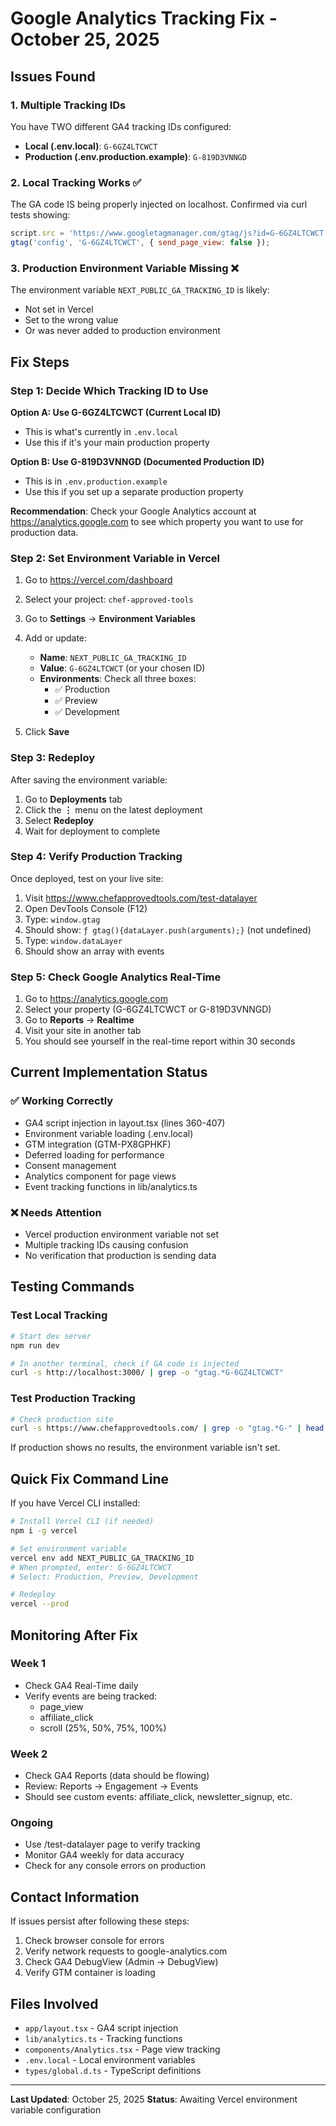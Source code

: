 # Google Analytics Tracking Fix - October 25, 2025

## Issues Found

### 1. Multiple Tracking IDs
You have TWO different GA4 tracking IDs configured:
- **Local (.env.local)**: `G-6GZ4LTCWCT`
- **Production (.env.production.example)**: `G-819D3VNNGD`

### 2. Local Tracking Works ✅
The GA code IS being properly injected on localhost. Confirmed via curl tests showing:
```javascript
script.src = 'https://www.googletagmanager.com/gtag/js?id=G-6GZ4LTCWCT';
gtag('config', 'G-6GZ4LTCWCT', { send_page_view: false });
```

### 3. Production Environment Variable Missing ❌
The environment variable `NEXT_PUBLIC_GA_TRACKING_ID` is likely:
- Not set in Vercel
- Set to the wrong value
- Or was never added to production environment

## Fix Steps

### Step 1: Decide Which Tracking ID to Use

**Option A: Use G-6GZ4LTCWCT (Current Local ID)**
- This is what's currently in `.env.local`
- Use this if it's your main production property

**Option B: Use G-819D3VNNGD (Documented Production ID)**
- This is in `.env.production.example`
- Use this if you set up a separate production property

**Recommendation**: Check your Google Analytics account at https://analytics.google.com to see which property you want to use for production data.

### Step 2: Set Environment Variable in Vercel

1. Go to https://vercel.com/dashboard
2. Select your project: `chef-approved-tools`
3. Go to **Settings** → **Environment Variables**
4. Add or update:
   - **Name**: `NEXT_PUBLIC_GA_TRACKING_ID`
   - **Value**: `G-6GZ4LTCWCT` (or your chosen ID)
   - **Environments**: Check all three boxes:
     - ✅ Production
     - ✅ Preview
     - ✅ Development

5. Click **Save**

### Step 3: Redeploy

After saving the environment variable:
1. Go to **Deployments** tab
2. Click the **⋮** menu on the latest deployment
3. Select **Redeploy**
4. Wait for deployment to complete

### Step 4: Verify Production Tracking

Once deployed, test on your live site:

1. Visit https://www.chefapprovedtools.com/test-datalayer
2. Open DevTools Console (F12)
3. Type: `window.gtag`
4. Should show: `ƒ gtag(){dataLayer.push(arguments);}` (not undefined)
5. Type: `window.dataLayer`
6. Should show an array with events

### Step 5: Check Google Analytics Real-Time

1. Go to https://analytics.google.com
2. Select your property (G-6GZ4LTCWCT or G-819D3VNNGD)
3. Go to **Reports** → **Realtime**
4. Visit your site in another tab
5. You should see yourself in the real-time report within 30 seconds

## Current Implementation Status

### ✅ Working Correctly
- GA4 script injection in layout.tsx (lines 360-407)
- Environment variable loading (.env.local)
- GTM integration (GTM-PX8GPHKF)
- Deferred loading for performance
- Consent management
- Analytics component for page views
- Event tracking functions in lib/analytics.ts

### ❌ Needs Attention
- Vercel production environment variable not set
- Multiple tracking IDs causing confusion
- No verification that production is sending data

## Testing Commands

### Test Local Tracking
```bash
# Start dev server
npm run dev

# In another terminal, check if GA code is injected
curl -s http://localhost:3000/ | grep -o "gtag.*G-6GZ4LTCWCT"
```

### Test Production Tracking
```bash
# Check production site
curl -s https://www.chefapprovedtools.com/ | grep -o "gtag.*G-" | head -1
```

If production shows no results, the environment variable isn't set.

## Quick Fix Command Line

If you have Vercel CLI installed:
```bash
# Install Vercel CLI (if needed)
npm i -g vercel

# Set environment variable
vercel env add NEXT_PUBLIC_GA_TRACKING_ID
# When prompted, enter: G-6GZ4LTCWCT
# Select: Production, Preview, Development

# Redeploy
vercel --prod
```

## Monitoring After Fix

### Week 1
- Check GA4 Real-Time daily
- Verify events are being tracked:
  - page_view
  - affiliate_click
  - scroll (25%, 50%, 75%, 100%)

### Week 2
- Check GA4 Reports (data should be flowing)
- Review: Reports → Engagement → Events
- Should see custom events: affiliate_click, newsletter_signup, etc.

### Ongoing
- Use /test-datalayer page to verify tracking
- Monitor GA4 weekly for data accuracy
- Check for any console errors on production

## Contact Information

If issues persist after following these steps:
1. Check browser console for errors
2. Verify network requests to google-analytics.com
3. Check GA4 DebugView (Admin → DebugView)
4. Verify GTM container is loading

## Files Involved

- `app/layout.tsx` - GA4 script injection
- `lib/analytics.ts` - Tracking functions
- `components/Analytics.tsx` - Page view tracking
- `.env.local` - Local environment variables
- `types/global.d.ts` - TypeScript definitions

---

**Last Updated**: October 25, 2025
**Status**: Awaiting Vercel environment variable configuration
